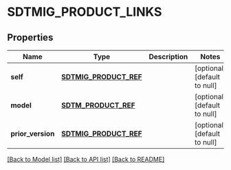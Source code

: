# SDTMIG_PRODUCT_LINKS

## Properties
Name | Type | Description | Notes
------------ | ------------- | ------------- | -------------
**self** | [**SDTMIG_PRODUCT_REF**](SdtmigProductRef.md) |  | [optional] [default to null]
**model** | [**SDTM_PRODUCT_REF**](SdtmProductRef.md) |  | [optional] [default to null]
**prior_version** | [**SDTMIG_PRODUCT_REF**](SdtmigProductRef.md) |  | [optional] [default to null]

[[Back to Model list]](../README.md#documentation-for-models) [[Back to API list]](../README.md#documentation-for-api-endpoints) [[Back to README]](../README.md)


